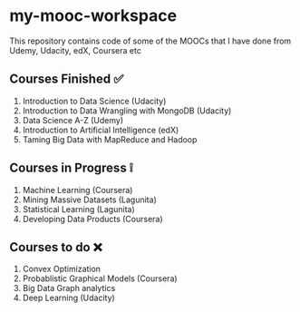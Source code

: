 # my-mooc-workspace
This repository contains code of some of the MOOCs that I have done from Udemy, Udacity, edX, Coursera etc

Courses Finished :white_check_mark:
---
1. Introduction to Data Science (Udacity)
2. Introduction to Data Wrangling with MongoDB (Udacity)
3. Data Science A-Z (Udemy)
4. Introduction to Artificial Intelligence (edX)
5. Taming Big Data with MapReduce and Hadoop

Courses in Progress :grey_exclamation:
---
1. Machine Learning (Coursera)
2. Mining Massive Datasets (Lagunita)
3. Statistical Learning (Lagunita)
4. Developing Data Products (Coursera)

Courses to do :x:
---
1. Convex Optimization
5. Probablistic Graphical Models (Coursera)
6. Big Data Graph analytics
7. Deep Learning (Udacity)





